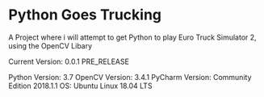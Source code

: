 # Python Goes Trucking
A Project where i will attempt to get Python to play Euro Truck Simulator 2, using the OpenCV Libary

Current Version: 0.0.1 PRE_RELEASE

Python Version: 3.7
OpenCV Version: 3.4.1
PyCharm Version: Community Edition 2018.1.1
OS: Ubuntu Linux 18.04 LTS
